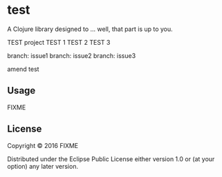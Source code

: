 # test

A Clojure library designed to ... well, that part is up to you.

TEST project
TEST 1
TEST 2
TEST 3

branch: issue1
branch: issue2
branch: issue3

amend test

## Usage

FIXME

## License

Copyright © 2016 FIXME

Distributed under the Eclipse Public License either version 1.0 or (at
your option) any later version.
